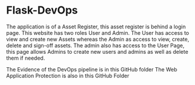 # Flask-DevOps
The application is of a Asset Register, this asset register is behind a login page. This website has two roles User and Admin. The User has access to view and create new Assets whereas the Admin as access to view, create, delete and sign-off assets. The admin also has access to the User Page, this page allows Admins to create new users and admins as well as delete them if needed.

The Evidence of the DevOps pipeline is in this GitHub folder
The Web Application Protection is also in this GitHub Folder
